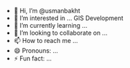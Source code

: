 - 👋 Hi, I’m @usmanbakht
- 👀 I’m interested in ... GIS Development
- 🌱 I’m currently learning ...
- 💞️ I’m looking to collaborate on ...
- 📫 How to reach me ...
- 😄 Pronouns: ...
- ⚡ Fun fact: ...

<!---
usmanbakht/usmanbakht is a ✨ special ✨ repository because its `README.md` (this file) appears on your GitHub profile.
You can click the Preview link to take a look at your changes.
--->
